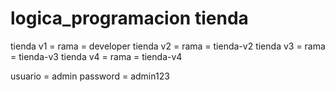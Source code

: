 # logica_programacion tienda

tienda v1 = rama = developer
tienda v2 = rama = tienda-v2
tienda v3 = rama = tienda-v3
tienda v4 = rama = tienda-v4

usuario = admin
password = admin123